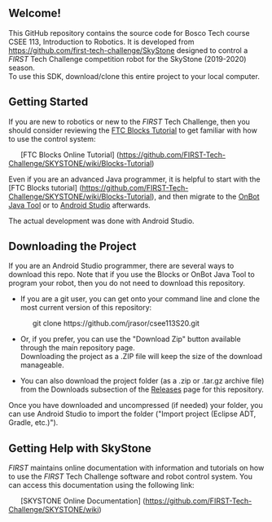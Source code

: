 
## Welcome!
This GitHub repository contains the source code for Bosco Tech course CSEE 113, Introduction to
Robotics. It is developed from https://github.com/first-tech-challenge/SkyStone designed to control 
a *FIRST* Tech Challenge competition robot for the SkyStone (2019-2020) season.  
To use this SDK, download/clone this entire project to your local computer.

## Getting Started
If you are new to robotics or new to the *FIRST* Tech Challenge, then you should consider reviewing 
the [FTC Blocks Tutorial](https://github.com/FIRST-Tech-Challenge/SKYSTONE/wiki/Blocks-Tutorial) 
to get familiar with how to use the control system:  

&nbsp;&nbsp;&nbsp;&nbsp;&nbsp;&nbsp;[FTC Blocks Online Tutorial]
(https://github.com/FIRST-Tech-Challenge/SKYSTONE/wiki/Blocks-Tutorial)

Even if you are an advanced Java programmer, it is helpful to start with the [FTC Blocks tutorial]
(https://github.com/FIRST-Tech-Challenge/SKYSTONE/wiki/Blocks-Tutorial), and then migrate to the 
[OnBot Java Tool](https://github.com/FIRST-Tech-Challenge/SKYSTONE/wiki/OnBot-Java-Tutorial) or to 
[Android Studio](https://github.com/FIRST-Tech-Challenge/SKYSTONE/wiki/Android-Studio-Tutorial) 
afterwards.

The actual development was done with Android Studio.

## Downloading the Project
If you are an Android Studio programmer, there are several ways to download this repo.  Note that 
if you use the Blocks or OnBot Java Tool to program your robot, then you do not need to download 
this repository.

* If you are a git user, you can get onto your command line and clone the most current version of 
this repository:

<p>&nbsp;&nbsp;&nbsp;&nbsp;&nbsp;&nbsp;&nbsp;&nbsp;&nbsp;&nbsp;&nbsp;&nbsp;git clone 
https://github.com/jrasor/csee113S20.git</p>

* Or, if you prefer, you can use the "Download Zip" button available through the main repository page.  
Downloading the project as a .ZIP file will keep the size of the download manageable.

* You can also download the project folder (as a .zip or .tar.gz archive file) from the Downloads 
subsection of the [Releases](https://github.com/jrasor/csee113S20/releases) page for this repository.

Once you have downloaded and uncompressed (if needed) your folder, you can use Android Studio to 
import the folder  ("Import project (Eclipse ADT, Gradle, etc.)").

## Getting Help with SkyStone
*FIRST* maintains online documentation with information and tutorials on how to use the *FIRST* Tech 
Challenge software and robot control system.  You can access this documentation using the following link:

&nbsp;&nbsp;&nbsp;&nbsp;&nbsp;&nbsp;[SKYSTONE Online Documentation]
(https://github.com/FIRST-Tech-Challenge/SKYSTONE/wiki)
